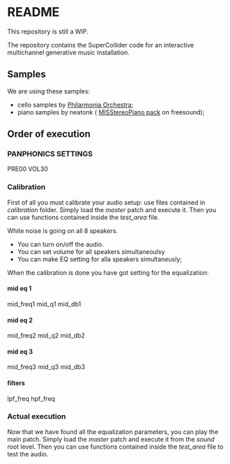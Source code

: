 # README

This repository is still a WIP.

The repository contains the SuperCollider code for an interactive multichannel generative music installation.

## Samples

We are using these samples:

* cello samples by [Philarmonia Orchestra](http://www.philharmonia.co.uk/explore/sound_samples);
* piano samples by neatonk ( [MISStereoPiano pack](https://freesound.org/people/neatonk/packs/9133/) on freesound);

## Order of execution

### PANPHONICS SETTINGS

PRE00
VOL30

### Calibration

First of all you must calibrate your audio setup: use files contained in _calibration_ folder. Simply load the _master_ patch and execute it. Then you can use functions contained inside the _test_area_ file.

White noise is going on all 8 speakers.
* You can turn on/off the audio.
* You can set volume for all speakers simultaneoulsy
* You can make EQ setting for alla speakers simultaneusly;

When the calibration is done you have got setting for the equalization:

#### mid eq 1
mid_freq1
mid_q1
mid_db1

#### mid eq 2
mid_freq2
mid_q2
mid_db2

#### mid eq 3
mid_freq3
mid_q3
mid_db3

#### filters
lpf_freq
hpf_freq

### Actual execution

Now that we have found all the equalization parameters, you can play the main patch.
Simply load the _master_ patch and execute it from the _sound_ root level.
Then you can use functions contained inside the _test_area_ file to test the audio.
